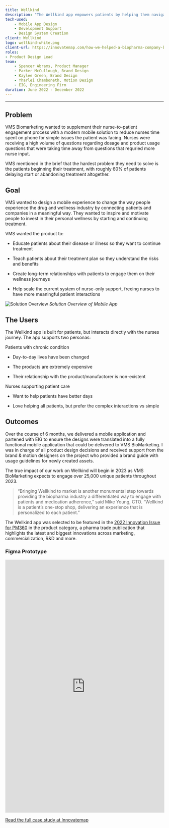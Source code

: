 ```yaml
---
title: Wellkind
description: "The Wellkind app empowers patients by helping them navigate the uncertainty of their treatment and supports better outcomes by providing the information and motivation needed to drive sustained behavior change."
tech-used:
    - Mobile App Design
    - Development Support
    - Design System Creation
client: Wellkind
logo: wellkind-white.png
client-url: https://innovatemap.com/how-we-helped-a-biopharma-company-build-a-b2c-app-from-start-to-finish/
roles: 
- Product Design Lead
team: 
    - Spencer Abrams, Product Manager
    - Parker McCullough, Brand Design
    - Kaylee Green, Brand Design
    - Yharlei Chamboneth, Motion Design
    - EIG, Engineering Firm
duration: June 2022 - December 2022
---
```


---
<section>

## Problem
VMS Biomarketing wanted to supplement their nurse-to-patient engagement process with a modern mobile solution to reduce nurses time spent on phone for simple issues the patient was facing. Nurses were receiving a high volume of questions regarding dosage and product usage questions that were taking time away from questions that requried more nurse input.

VMS mentioned in the brief that the hardest problem they need to solve is the patients beginning their treatment, with roughly 60% of patients delaying start or abandoning treatment altogether.
</section>
<section>

## Goal
VMS wanted to design a mobile experience to change the way people experience the drug and wellness industry by connecting patients and companies in a meaningful way. They wanted to inspire and motivate people to invest in their personal wellness by starting and continuing treatment.

VMS wanted the product to:
- Educate patients about their disease or illness so they want to continue treatment

- Teach patients about their treatment plan so they understand the risks and benefits

- Create long-term relationships with patients to engage them on their wellness journeys

- Help scale the current system of nurse-only support, freeing nurses to have more meaningful patient interactions
</section>

![Solution Overview](/assets/projects/wellkind/Solution-Overview.png)
*Solution Overview of Mobile App*
<section>

## The Users
The Wellkind app is built for patients, but interacts directly with the nurses journey.  The app supports two personas:

Patients with chronic condition

- Day-to-day lives have been changed

- The products are extremely expensive

- Their relationship with the product/manufactorer is non-existent

Nurses supporting patient care

- Want to help patients have better days

- Love helping all patients, but prefer the complex interactions vs simple
</section>
<section>

## Outcomes
Over the course of 6 months, we delivered a mobile application and partened with EIG to ensure the designs were translated into a fully functional mobile application that could be delivered to VMS BioMarketing. I was in charge of all product design decisions and received support from the brand & motion designers on the project who provided a brand guide with usage guidelines for newly created assets. 

The true impact of our work on Wellkind will begin in 2023 as VMS BioMarketing expects to engage over 25,000 unique patients throughout 2023.

>“Bringing Wellkind to market is another monumental step towards providing the biopharma industry a differentiated way to engage with patients and medication adherence,” said Mike Young, CTO. “Wellkind is a patient’s one-stop shop, delivering an experience that is personalized to each patient.”

The Wellkind app was selected to be featured in the [2022 Innovation Issue for PM360](https://www.pm360online.com/pm360-2022-innovative-product-wellkind-from-vms-biomarketing/) in the product category, a pharma trade publication that highlights the latest and biggest innovations across marketing, commercialization, R&D and more.
</section>
<section>

### Figma Prototype 
<iframe style="border: 1px solid rgba(0, 0, 0, 0.1);" width="100%" height="800px" src="https://www.figma.com/embed?embed_host=share&url=https%3A%2F%2Fwww.figma.com%2Fproto%2Fl0vp9RNpa1m4beIwrxW5FV%2F%25F0%259F%2592%258A-Wellkind---Mobile-App-(EIG-Hand-off)%3Fpage-id%3D54303%253A90879%26type%3Ddesign%26node-id%3D55997-195677%26viewport%3D1302%252C1829%252C0.19%26t%3D8CGVKJ1O8Q4MnD7o-1%26scaling%3Dscale-down%26starting-point-node-id%3D55997%253A195677%26mode%3Ddesign" allowfullscreen></iframe>

<a class="external-button" href="{{ client-url }}" target="_blank">Read the full case study at Innovatemap</a>
</section>